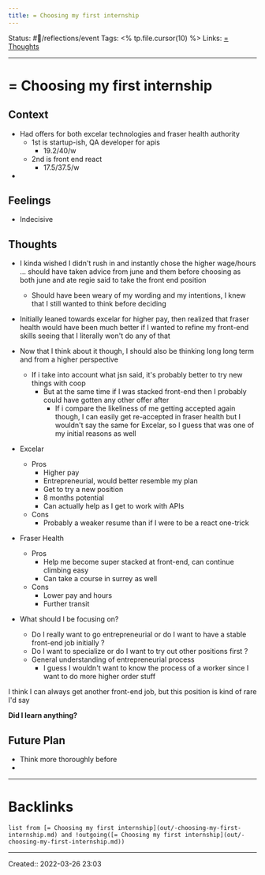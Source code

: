 ```yaml
---
title: = Choosing my first internship
---
```

Status: #💭/reflections/event
Tags: <% tp.file.cursor(10) %>
Links: [= Thoughts](out/-thoughts.md)
___
# = Choosing my first internship
## Context
- Had offers for both excelar technologies and fraser health authority
	- 1st is startup-ish, QA developer for apis
		- 19.2/40/w
	- 2nd is front end react
		- 17.5/37.5/w
- 
## Feelings
 - Indecisive

## Thoughts
- I kinda wished I didn't rush in and instantly chose the higher wage/hours ... should have taken advice from june and them before choosing as both june and ate regie said to take the front end position
	- Should have been weary of my wording and my intentions, I knew that I still wanted to think before deciding
- Initially leaned towards excelar for higher pay, then realized that fraser health would have been much better if I wanted to refine my front-end skills seeing that I literally won't do any of that
- Now that I think about it though, I should also be thinking long long term and from a higher perspective
	- If i take into account what jsn said, it's probably better to try new things with coop
		- But at the same time if I was stacked front-end then I probably could have gotten any other offer after
			- If i compare the likeliness of me getting accepted again though, I can easily get re-accepted in fraser health but I wouldn't say the same for Excelar, so I guess that was one of my initial reasons as well
- Excelar
	- Pros
		- Higher pay
		- Entrepreneurial, would better resemble my plan
		- Get to try a new position
		- 8 months potential
		- Can actually help as I get to work with APIs
	- Cons
		- Probably a weaker resume than if I were to be a react one-trick
- Fraser Health
	- Pros
		- Help me become super stacked at front-end, can continue climbing easy
		- Can take a course in surrey as well
	- Cons
		- Lower pay and hours
		- Further transit

- What should I be focusing on?
	- Do I really want to go entrepreneurial or do I want to have a stable front-end job initially ?
	- Do I want to specialize or do I want to try out other positions first ?
	- General understanding of entrepreneurial process
		- I guess I wouldn't want to know the process of a worker since I want to do more higher order stuff

I think I can always get another front-end job, but this position is kind of rare I'd say

**Did I learn anything?**

## Future Plan
- Think more thoroughly before
- 
___
# Backlinks
```dataview
list from [= Choosing my first internship](out/-choosing-my-first-internship.md) and !outgoing([= Choosing my first internship](out/-choosing-my-first-internship.md))
```
___
Created::  2022-03-26 23:03


